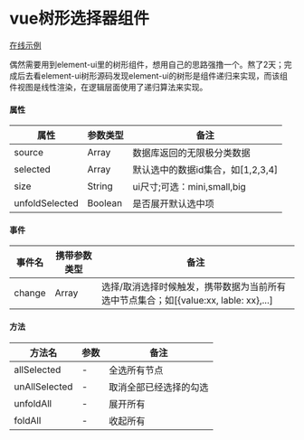 # vue树形选择器组件

<a href="http://lilin.site/demo/demo-treeSelector" target="_blank">在线示例</a>

偶然需要用到element-ui里的树形组件，想用自己的思路强撸一个。熬了2天；完成后去看element-ui树形源码发现element-ui的树形是组件递归来实现，而该组件视图是线性渲染，在逻辑层面使用了递归算法来实现。

#### 属性
|属性|参数类型|备注|
|-|-|-|
|source|Array|数据库返回的无限极分类数据
|selected|Array|默认选中的数据id集合，如[1,2,3,4]|
|size|String|ui尺寸;可选：mini,small,big|
|unfoldSelected|Boolean|是否展开默认选中项|

#### 事件
|事件名|携带参数类型|备注|
|-|-|-|
|change|Array|选择/取消选择时候触发，携带数据为当前所有选中节点集合；如[{value:xx, lable: xx},...]|

#### 方法
|方法名|参数|备注|
|-|-|-|
|allSelected|-|全选所有节点|
|unAllSelected|-|取消全部已经选择的勾选|
|unfoldAll|-|展开所有|
|foldAll|-|收起所有|